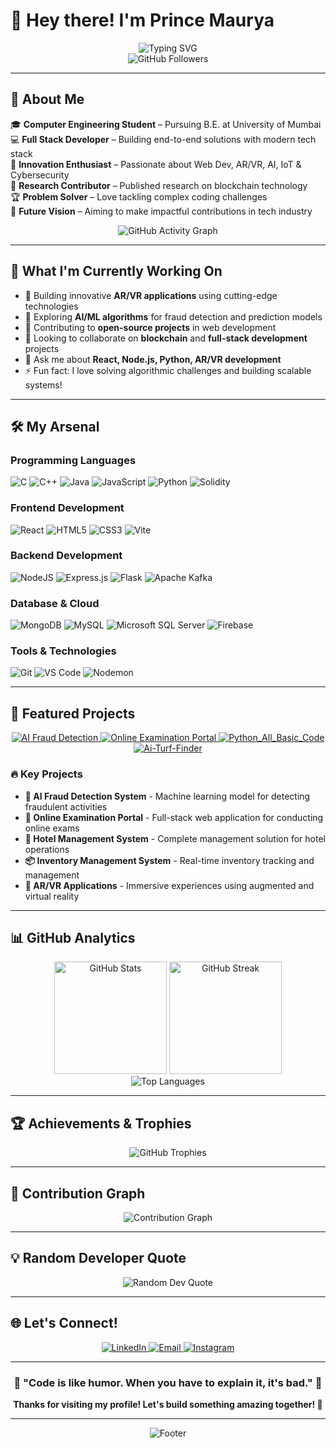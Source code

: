 # 👋 Hey there! I'm Prince Maurya

<div align="center">
  <img src="https://readme-typing-svg.herokuapp.com?font=Fira+Code&pause=1000&color=F75C7E&center=true&vCenter=true&width=435&lines=Computer+Engineering+Student;Full+Stack+Developer;AR%2FVR+Enthusiast;AI+%26+Blockchain+Explorer;Problem+Solver" alt="Typing SVG" />
</div>

<div align="center">
<!--   <img src="https://komarev.com/ghpvc/?username=Prince200510&color=blueviolet&style=flat-square&label=Profile+Views" alt="Profile Views" /> -->
  <img src="https://img.shields.io/github/followers/Prince200510?label=Followers&style=social" alt="GitHub Followers" />
</div>

---

## 💫 About Me

🎓 **Computer Engineering Student** – Pursuing B.E. at University of Mumbai  
💻 **Full Stack Developer** – Building end-to-end solutions with modern tech stack  
🚀 **Innovation Enthusiast** – Passionate about Web Dev, AR/VR, AI, IoT & Cybersecurity  
🔬 **Research Contributor** – Published research on blockchain technology  
🏆 **Problem Solver** – Love tackling complex coding challenges  
🌟 **Future Vision** – Aiming to make impactful contributions in tech industry

<div align="center">
  <img src="https://github-readme-activity-graph.vercel.app/graph?username=Prince200510&bg_color=0d1117&color=ffffff&line=f75c7e&point=f75c7e&area=true&hide_border=true" alt="GitHub Activity Graph" />
</div>

---

## 🚀 What I'm Currently Working On

- 🔭 Building innovative **AR/VR applications** using cutting-edge technologies
- 🌱 Exploring **AI/ML algorithms** for fraud detection and prediction models
- 👯 Contributing to **open-source projects** in web development
- 🤝 Looking to collaborate on **blockchain** and **full-stack development** projects
- 💬 Ask me about **React, Node.js, Python, AR/VR development**
- ⚡ Fun fact: I love solving algorithmic challenges and building scalable systems!

---

## 🛠️ My Arsenal

### Programming Languages
![C](https://img.shields.io/badge/C-%2300599C.svg?style=for-the-badge&logo=c&logoColor=white)
![C++](https://img.shields.io/badge/C++-%2300599C.svg?style=for-the-badge&logo=c%2B%2B&logoColor=white)
![Java](https://img.shields.io/badge/Java-%23ED8B00.svg?style=for-the-badge&logo=openjdk&logoColor=white)
![JavaScript](https://img.shields.io/badge/JavaScript-%23323330.svg?style=for-the-badge&logo=javascript&logoColor=%23F7DF1E)
![Python](https://img.shields.io/badge/Python-3670A0?style=for-the-badge&logo=python&logoColor=ffdd54)
![Solidity](https://img.shields.io/badge/Solidity-%23363636.svg?style=for-the-badge&logo=solidity&logoColor=white)

### Frontend Development
![React](https://img.shields.io/badge/React-%2320232a.svg?style=for-the-badge&logo=react&logoColor=%2361DAFB)
![HTML5](https://img.shields.io/badge/HTML5-%23E34F26.svg?style=for-the-badge&logo=html5&logoColor=white)
![CSS3](https://img.shields.io/badge/CSS3-%231572B6.svg?style=for-the-badge&logo=css3&logoColor=white)
![Vite](https://img.shields.io/badge/Vite-%23646CFF.svg?style=for-the-badge&logo=vite&logoColor=white)

### Backend Development
![NodeJS](https://img.shields.io/badge/Node.js-6DA55F?style=for-the-badge&logo=node.js&logoColor=white)
![Express.js](https://img.shields.io/badge/Express.js-%23404d59.svg?style=for-the-badge&logo=express&logoColor=%2361DAFB)
![Flask](https://img.shields.io/badge/Flask-%23000.svg?style=for-the-badge&logo=flask&logoColor=white)
![Apache Kafka](https://img.shields.io/badge/Apache%20Kafka-000?style=for-the-badge&logo=apachekafka)

### Database & Cloud
![MongoDB](https://img.shields.io/badge/MongoDB-%234ea94b.svg?style=for-the-badge&logo=mongodb&logoColor=white)
![MySQL](https://img.shields.io/badge/MySQL-%2300f.svg?style=for-the-badge&logo=mysql&logoColor=white)
![Microsoft SQL Server](https://img.shields.io/badge/Microsoft%20SQL%20Server-CC2927?style=for-the-badge&logo=microsoft%20sql%20server&logoColor=white)
![Firebase](https://img.shields.io/badge/Firebase-%23039BE5.svg?style=for-the-badge&logo=firebase)

### Tools & Technologies
![Git](https://img.shields.io/badge/Git-%23F05033.svg?style=for-the-badge&logo=git&logoColor=white)
![VS Code](https://img.shields.io/badge/VS%20Code-0078d4.svg?style=for-the-badge&logo=visual-studio-code&logoColor=white)
![Nodemon](https://img.shields.io/badge/NODEMON-%23323330.svg?style=for-the-badge&logo=nodemon&logoColor=%BBDEAD)

---

## 🎯 Featured Projects

<div align="center">
  <a href="https://github.com/Prince200510">
    <img src="https://github-readme-stats.vercel.app/api/pin/?username=Prince200510&repo=AI-Fraud-Detection&theme=radical&hide_border=true" alt="AI Fraud Detection" />
  </a>
  <a href="https://github.com/Prince200510">
    <img src="https://github-readme-stats.vercel.app/api/pin/?username=Prince200510&repo=AI-ML&theme=radical&hide_border=true" alt="Online Examination Portal" />
  </a>
  <a href="https://github.com/Prince200510">
    <img src="https://github-readme-stats.vercel.app/api/pin/?username=Prince200510&repo=Python_All_Basic_Code&theme=radical&hide_border=true" alt="Python_All_Basic_Code" />
  </a>
  <a href="https://github.com/Prince200510">
    <img src="https://github-readme-stats.vercel.app/api/pin/?username=Prince200510&repo=Ai-Turf-Finder&theme=radical&hide_border=true" alt="Ai-Turf-Finder" />
  </a>
</div>

### 🔥 Key Projects
- **🤖 AI Fraud Detection System** - Machine learning model for detecting fraudulent activities
- **📝 Online Examination Portal** - Full-stack web application for conducting online exams
- **🏨 Hotel Management System** - Complete management solution for hotel operations
- **📦 Inventory Management System** - Real-time inventory tracking and management
- **🥽 AR/VR Applications** - Immersive experiences using augmented and virtual reality

---

## 📊 GitHub Analytics

<div align="center">
  <img height="180em" src="https://github-readme-stats.vercel.app/api?username=Prince200510&show_icons=true&theme=radical&hide_border=true&count_private=true" alt="GitHub Stats" />
  <img height="180em" src="https://github-readme-streak-stats.herokuapp.com/?user=Prince200510&theme=radical&hide_border=true" alt="GitHub Streak" />
</div>

<div align="center">
  <img src="https://github-readme-stats.vercel.app/api/top-langs/?username=Prince200510&layout=compact&theme=radical&hide_border=true" alt="Top Languages" />
</div>

---

## 🏆 Achievements & Trophies

<div align="center">
  <img src="https://github-profile-trophy.vercel.app/?username=Prince200510&theme=radical&no-frame=true&no-bg=true&margin-w=4&row=1" alt="GitHub Trophies" />
</div>

---

## 🌟 Contribution Graph

<div align="center">
  <img src="https://github-readme-activity-graph.vercel.app/graph?username=Prince200510&bg_color=0d1117&color=ffffff&line=f75c7e&point=f75c7e&area=true&hide_border=true" alt="Contribution Graph" />
</div>

---

## 💡 Random Developer Quote

<div align="center">
  <img src="https://quotes-github-readme.vercel.app/api?type=horizontal&theme=radical" alt="Random Dev Quote" />
</div>

---

## 🌐 Let's Connect!

<div align="center">
  <a href="https://linkedin.com/in/prince-maurya-810b83277/">
    <img src="https://img.shields.io/badge/LinkedIn-%230077B5.svg?style=for-the-badge&logo=linkedin&logoColor=white" alt="LinkedIn" />
  </a>
  <a href="mailto:princemaurya8879@gmail.com">
    <img src="https://img.shields.io/badge/Email-D14836?style=for-the-badge&logo=gmail&logoColor=white" alt="Email" />
  </a>
  <a href="https://instagram.com/princemaurya_10">
    <img src="https://img.shields.io/badge/Instagram-%23E4405F.svg?style=for-the-badge&logo=Instagram&logoColor=white" alt="Instagram" />
  </a>
</div>

---

<div align="center">
  <h3>🚀 "Code is like humor. When you have to explain it, it's bad." 🚀</h3>
  <p><strong>Thanks for visiting my profile! Let's build something amazing together! 🌟</strong></p>
</div>

---

<div align="center">
  <img src="https://capsule-render.vercel.app/api?type=waving&color=gradient&height=100&section=footer" alt="Footer" />
</div>

<!-- Proudly crafted with ❤️ by Prince Maurya -->
